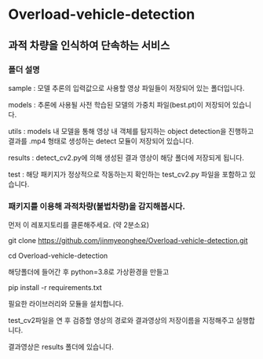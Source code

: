 # Overload-vehicle-detection

## 과적 차량을 인식하여 단속하는 서비스

### 폴더 설명

sample : 모델 추론의 입력값으로 사용할 영상 파일들이 저장되어 있는 폴더입니다.

models : 추론에 사용될 사전 학습된 모델의 가중치 파일(best.pt)이 저장되어 있습니다.

utils : models 내 모델을 통해 영상 내 객체를 탐지하는 object detection을 진행하고 결과를 .mp4 형태로 생성하는 detect 모듈이 저장되어 있습니다.

results : detect_cv2.py에 의해 생성된 결과 영상이 해당 폴더에 저장되게 됩니다.

test : 해당 패키지가 정상적으로 작동하는지 확인하는 test_cv2.py 파일을 포함하고 있습니다.

### 패키지를 이용해 과적차량(불법차량)을 감지해봅시다. 

먼저 이 레포지토리를 클론해주세요. (약 2분소요)

git clone https://github.com/jinmyeonghee/Overload-vehicle-detection.git

cd Overload-vehicle-detection 

해당폴더에 들어간 후 python=3.8로 가상환경을 만들고

pip install -r requirements.txt

필요한 라이브러리와 모듈을 설치합니다.

test_cv2파일을 연 후 검증할 영상의 경로와 결과영상의 저장이름을 지정해주고 실행합니다.

결과영상은 results 폴더에 있습니다.

